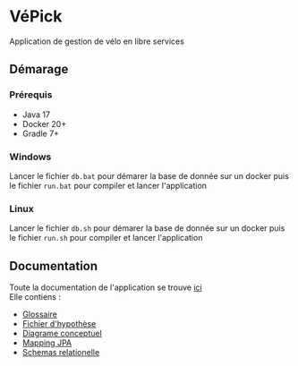 # VéPick
Application de gestion de vélo en libre services

## Démarage 
### Prérequis
- Java 17
- Docker 20+
- Gradle 7+


### Windows
Lancer le fichier `db.bat` pour démarer la base de donnée sur un docker puis le fichier `run.bat` pour compiler et lancer l'application

### Linux 
Lancer le fichier `db.sh` pour démarer la base de donnée sur un docker puis le fichier `run.sh` pour compiler et lancer l'application

## Documentation
Toute la documentation de l'application se trouve [ici](doc)\
Elle contiens : 
- [Glossaire](doc/glossaire.md)
- [Fichier d'hypothèse](doc/hypothèse.md)
- [Diagrame conceptuel](doc/model.svg)
- [Mapping JPA](doc/JPA-HBM-Mapping.png)
- [Schemas relationelle](doc/BDD-VPICK-SchemasRelationelle.png) 
